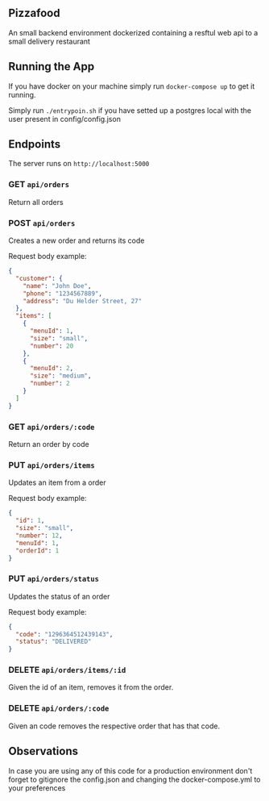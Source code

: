 ## Pizzafood

An small backend environment dockerized containing a resftul web api to a small delivery restaurant

## Running the App

If you have docker on your machine simply run `docker-compose up` to get it running.

Simply run `./entrypoin.sh` if you have setted up a postgres local with the user present in config/config.json

## Endpoints

The server runs on `http://localhost:5000`

### GET `api/orders`

Return all orders

### POST `api/orders`

Creates a new order and returns its code

Request body example:

```json
{
  "customer": {
    "name": "John Doe",
    "phone": "1234567889",
    "address": "Du Helder Street, 27"
  },
  "items": [
    {
      "menuId": 1,
      "size": "small",
      "number": 20
    },
    {
      "menuId": 2,
      "size": "medium",
      "number": 2
    }
  ]
}
```

### GET `api/orders/:code`

Return an order by code

### PUT `api/orders/items`

Updates an item from a order

Request body example:

```json
{
  "id": 1,
  "size": "small",
  "number": 12,
  "menuId": 1,
  "orderId": 1
}
```

### PUT `api/orders/status`

Updates the status of an order

Request body example:

```json
{
  "code": "1296364512439143",
  "status": "DELIVERED"
}
```

### DELETE `api/orders/items/:id`

Given the id of an item, removes it from the order.

### DELETE `api/orders/:code`

Given an code removes the respective order that has that code.

## Observations

In case you are using any of this code for a production environment don't forget to gitignore the config.json and changing the docker-compose.yml to your preferences
